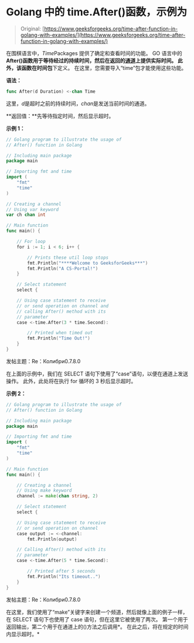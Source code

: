 # Golang 中的 time.After()函数，示例为

> Original: [https://www.geeksforgeeks.org/time-after-function-in-golang-with-examples/](https://www.geeksforgeeks.org/time-after-function-in-golang-with-examples/)

在围棋语言中，*Time*Packages 提供了确定和查看时间的功能。 GO 语言中的**After()**函数用于等待经过的持续时间，然后在返回的[通道](https://www.geeksforgeeks.org/channel-in-golang/)上提供实际时间。 此外，该函数在**时间包**下定义。 在这里，您需要导入“time”包才能使用这些功能。

**语法：**

```go
func After(d Duration) <-chan Time

```

这里，*d*是超时之前的持续时间，*chan*是发送当前时间的通道。

**返回值：**先等待指定时间，然后显示超时。

**示例 1：**

```go
// Golang program to illustrate the usage of
// After() function in Golang

// Including main package
package main

// Importing fmt and time
import (
    "fmt"
    "time"
)

// Creating a channel
// Using var keyword
var ch chan int

// Main function
func main() {

    // For loop
    for i := 1; i < 6; i++ {

        // Prints these util loop stops
        fmt.Println("****Welcome to GeeksforGeeks***")
        fmt.Println("A CS-Portal!")
    }

    // Select statement
    select {

    // Using case statement to receive
    // or send operation on channel and
    // calling After() method with its
    // parameter
    case <-time.After(3 * time.Second):

        // Printed when timed out
        fmt.Println("Time Out!")
    }
}
```

发帖主题：Re：Колибри0.7.8.0

在上面的示例中，我们在 SELECT 语句下使用了“case”语句，以便在通道上发送操作。 此外，此处将在执行 for 循环的 3 秒后显示超时。

**示例 2：**

```go
// Golang program to illustrate the usage of
// After() function in Golang

// Including main package
package main

// Importing fmt and time
import (
    "fmt"
    "time"
)

// Main function
func main() {

    // Creating a channel
    // Using make keyword
    channel := make(chan string, 2)

    // Select statement
    select {

    // Using case statement to receive
    // or send operation on channel
    case output := <-channel:
        fmt.Println(output)

    // Calling After() method with its
    // parameter
    case <-time.After(5 * time.Second):

        // Printed after 5 seconds
        fmt.Println("Its timeout..")
    }
}
```

发帖主题：Re：Колибри0.7.8.0

在这里，我们使用了“make”关键字来创建一个频道，然后就像上面的例子一样，在 SELECT 语句下也使用了 case 语句，但在这里它被使用了两次。 第一个用于返回输出，第二个用于在通道上的()方法之后调用*。 在此之后，将在规定的时间内显示超时。*
